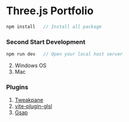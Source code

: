 # Three.js Portfolio
 
```javascript
npm install   // Install all package
```

### Second Start Development
```javascript
npm run dev   // Open your local host server
```

2. Windows OS
3. Mac

### Plugins
1. [Tweakpane](https://cocopon.github.io/tweakpane/)
2. [vite-plugin-glsl](https://www.npmjs.com/package/vite-plugin-glsl)
3. [Gsap](https://greensock.com/)

